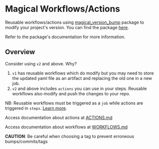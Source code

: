 # Magical Workflows/Actions
Reusable workflows/actions using [magical_version_bump][mvb_github_link] package to modify your project's version. You can find the package [here][mvb_pub_link].

Refer to the package's documentation for more information.

## Overview
Consider using `v2` and above. Why?
1. `v1` has reusable workflows which do modify but you may need to store the updated yaml file as an artifact and replacing the old one in a new job.
2. `v2` and above includes `actions` you can use in your steps. Reusable workflows also modify and push the changes to your repo.

NB: Reusable workflows must be triggered as a `job` while actions are triggered in `steps`. [Learn more][learn_more_link].

Access documentation about actions at [ACTIONS.md](/ACTIONS.md)

Access documentation about workflows at [WORKFLOWS.md](/WORKFLOWS.md)

**CAUTION**: Be careful when choosing a tag to prevent erroneous bumps/commits/tags

[mvb_github_link]: https://github.com/kekavc24/magical_version_bump
[mvb_pub_link]: https://pub.dev/packages/magical_version_bump
[learn_more_link]: https://dev.to/github/whats-the-difference-between-a-github-action-and-a-workflow-2gba
